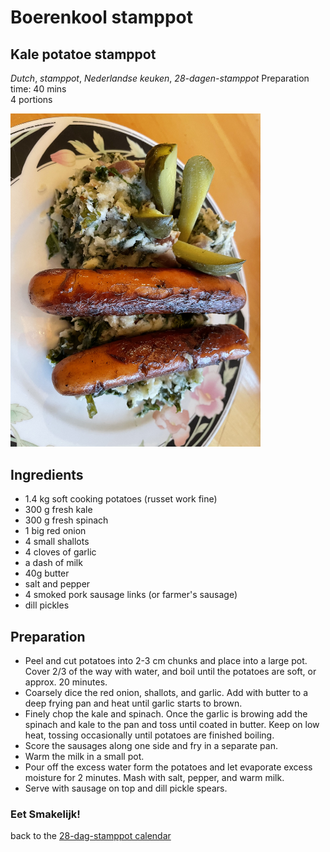 # Boerenkool stamppot 
## Kale potatoe stamppot
_Dutch_, _stamppot_, _Nederlandse keuken_, _28-dagen-stamppot_
Preparation time: 40 mins  
4 portions  

<img src="images/dag-24_boerenkool_stamppot.jpg" width="400">  

## Ingredients
* 1.4 kg soft cooking potatoes (russet work fine)
* 300 g fresh kale
* 300 g fresh spinach
* 1 big red onion
* 4 small shallots
* 4 cloves of garlic
* a dash of milk
* 40g butter
* salt and pepper
* 4 smoked pork sausage links (or farmer's sausage)
* dill pickles

## Preparation
* Peel and cut potatoes into 2-3 cm chunks and place into a large pot. Cover 2/3 of the way with water, and boil until the potatoes are soft, or approx. 20 minutes.
* Coarsely dice the red onion, shallots, and garlic. Add with butter to a deep frying pan and heat until garlic starts to brown. 
* Finely chop the kale and spinach. Once the garlic is browing add the spinach and kale to the pan and toss until coated in butter. Keep on low heat, tossing occasionally until potatoes are finished boiling.
* Score the sausages along one side and fry in a separate pan. 
* Warm the milk in a small pot.
* Pour off the excess water form the potatoes and let evaporate excess moisture for 2 minutes. Mash with salt, pepper, and warm milk. 
* Serve with sausage on top and dill pickle spears.

### Eet Smakelijk!  

back to the [28-dag-stamppot calendar](https://mlopatka.github.io/recipe-book/)
